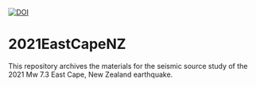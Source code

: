[![DOI](https://zenodo.org/badge/369657836.svg)](https://zenodo.org/badge/latestdoi/369657836)
# 2021EastCapeNZ
This repository archives the materials for the seismic source study of the 2021 Mw 7.3 East Cape, New Zealand earthquake.
